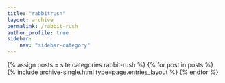 ```yaml
---
title: "rabbitrush"
layout: archive
permalink: /rabbit-rush
author_profile: true
sidebar:
    nav: "sidebar-category"
---
```

{% assign posts = site.categories.rabbit-rush %}
{% for post in posts %} {% include archive-single.html type=page.entries_layout %} {% endfor %}